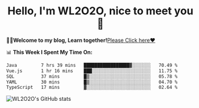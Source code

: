 <h1 align = "center">Hello, I'm WL2O2O, nice to meet you 👋</h1>

🧑‍💻**Welcome to my blog, Learn together!**[Please Click here❤️](https://wl2o2o.github.io)

📊 **This Week I Spent My Time On:**
<!--START_SECTION:waka-->

```txt
Java         7 hrs 39 mins   █████████████████▓░░░░░░░   70.49 %
Vue.js       1 hr 16 mins    ███░░░░░░░░░░░░░░░░░░░░░░   11.75 %
SQL          37 mins         █▒░░░░░░░░░░░░░░░░░░░░░░░   05.78 %
YAML         30 mins         █▒░░░░░░░░░░░░░░░░░░░░░░░   04.70 %
TypeScript   17 mins         ▓░░░░░░░░░░░░░░░░░░░░░░░░   02.64 %
```

<!--END_SECTION:waka-->

![WL2O2O's GitHub stats](https://github-readme-stats.vercel.app/api?username=WL2O2O&show_icons=true)


<!--
**WL2O2O/WL2O2O** is a ✨ _special_ ✨ repository because its `README.md` (this file) appears on your GitHub profile.

Here are some ideas to get you started:

- 🔭 I’m currently working on ...
- 🌱 I’m currently learning ...
- 👯 I’m looking to collaborate on ...
- 🤔 I’m looking for help with ...
- 💬 Ask me about ...
- 📫 How to reach me: ...
- 😄 Pronouns: ...
- ⚡ Fun fact: ...
-->
